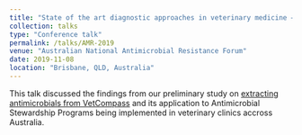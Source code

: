 ```yaml
---
title: "State of the art diagnostic approaches in veterinary medicine – Better use of data to drive decisions"
collection: talks
type: "Conference talk"
permalink: /talks/AMR-2019
venue: "Australian National Antimicrobial Resistance Forum"
date: 2019-11-08
location: "Brisbane, QLD, Australia"
---
```


This talk discussed the findings from our preliminary study on [extracting antimicrobials from VetCompass](https://doi.org/10.1371/journal.pone.0230049) and its application to Antimicrobial Stewardship Programs being implemented in veterinary clinics accross Australia.
